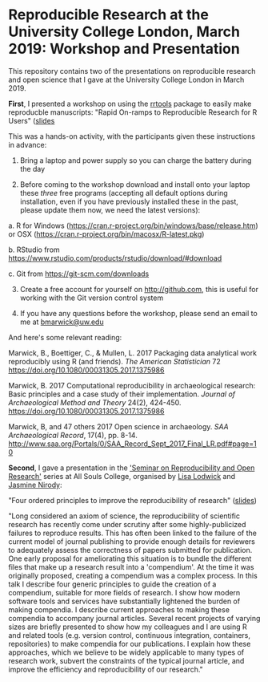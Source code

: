 # Reproducible Research at the University College London, March 2019: Workshop and Presentation 

This repository contains two of the presentations on reproducible research and open science that I gave at the University College London in March 2019. 

**First**, I presented a workshop on using the [rrtools](https://github.com/benmarwick/rrtools) package to easily make reproducble manuscripts: "Rapid On-ramps to Reproducible Research for R Users" ([slides]((https://benmarwick.github.io/Marwick-UCL-March-2019-Reproducibility-Workshop#1))

This was a hands-on activity, with the participants given these instructions in advance: 

1. Bring a laptop and power supply so you can charge the battery during the day     

2. Before coming to the workshop download and install onto your laptop these *three* free programs (accepting all default options during installation, even if you have previously installed these in the past, please update them now, we need the latest versions):

a. R for Windows (https://cran.r-project.org/bin/windows/base/release.htm) or OSX (https://cran.r-project.org/bin/macosx/R-latest.pkg)

b. RStudio from https://www.rstudio.com/products/rstudio/download/#download

c. Git from https://git-scm.com/downloads

3. Create a free account for yourself on http://github.com, this is useful for working with the Git version control system

4. If you have any questions before the workshop, please send an email to me at bmarwick@uw.edu

And here's some relevant reading:

Marwick, B., Boettiger, C., & Mullen, L. 2017 Packaging data analytical work reproducibly using R (and friends). _The American Statistician_ 72 https://doi.org/10.1080/00031305.2017.1375986

Marwick, B. 2017 Computational reproducibility in archaeological research: Basic principles and a case study of their implementation. _Journal of Archaeological Method and Theory_ 24(2), 424-450.  https://doi.org/10.1080/00031305.2017.1375986

Marwick, B, and 47 others 2017 Open science in archaeology. _SAA Archaeological Record_, 17(4), pp. 8-14. http://www.saa.org/Portals/0/SAA_Record_Sept_2017_Final_LR.pdf#page=10

**Second**, I gave a presentation in the ['Seminar on Reproducibility and Open Research'](http://users.ox.ac.uk/~phys1213/ReproAtASC.html) series at All Souls College, organised by [Lisa Lodwick](https://twitter.com/LisaLodwick) and [Jasmine Nirody](https://twitter.com/jasnir_): 

"Four ordered principles to improve the reproducibility of research" ([slides](https://benmarwick.github.io/Marwick-Oxford-Nov-2018-Reproducibility/Marwick-UCL-Mar-2019-Reproducibility-Seminar.html#1))

"Long considered an axiom of science, the reproducibility of scientific research has recently come under scrutiny after some highly-publicized failures to reproduce results. This has often been linked to the failure of the current model of journal publishing to provide enough details for reviewers to adequately assess the correctness of papers submitted for publication. One early proposal for ameliorating this situation is to bundle the different files that make up a research result into a 'compendium'. At the time it was originally proposed, creating a compendium was a complex process. In this talk I describe four generic principles to guide the creation of a compendium, suitable for more fields of research. I show how modern software tools and services have substantially lightened the burden of making compendia. I describe current approaches to making these compendia to accompany journal articles. Several recent projects of varying sizes are briefly presented to show how my colleagues and I are using R and related tools (e.g. version control, continuous integration, containers, repositories) to make compendia for our publications. I explain how these approaches, which we believe to be widely applicable to many types of research work, subvert the constraints of the typical journal article, and improve the efficiency and reproducibility of our research."


